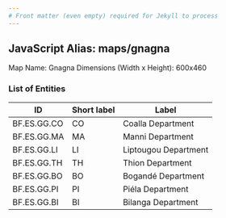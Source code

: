 ```yaml
---
# Front matter (even empty) required for Jekyll to process
---
```


## JavaScript Alias: maps/gnagna

Map Name: Gnagna
Dimensions (Width x Height): 600x460

### List of Entities

ID | Short label | Label
---|---|---|
BF.ES.GG.CO|CO|Coalla Department
BF.ES.GG.MA|MA|Manni Department
BF.ES.GG.LI|LI|Liptougou Department
BF.ES.GG.TH|TH|Thion Department
BF.ES.GG.BO|BO|Bogandé Department
BF.ES.GG.PI|PI|Piéla Department
BF.ES.GG.BI|BI|Bilanga Department
